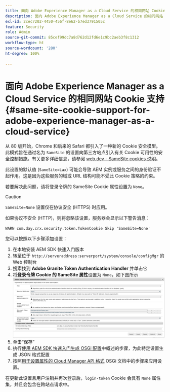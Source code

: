 ```yaml
---
title: 面向 Adobe Experience Manager as a Cloud Service 的相同网站 Cookie 支持
description: 面向 Adobe Experience Manager as a Cloud Service 的相同网站 Cookie 支持。
exl-id: 2cec7202-4450-456f-8e62-b7ed3791505c
feature: Security
role: Admin
source-git-commit: 85cef99dc7a8d762d12fd6e1c9bc2aeb3f8c1312
workflow-type: ht
source-wordcount: '280'
ht-degree: 100%

---
```


# 面向 Adobe Experience Manager as a Cloud Service 的相同网站 Cookie 支持 {#same-site-cookie-support-for-adobe-experience-manager-as-a-cloud-service}

从 80 版开始，Chrome 和后来的 Safari 都引入了一种新的 Cookie 安全模型。此模式旨在通过名为 `SameSite` 的设置向第三方站点引入有关 Cookie 可用性的安全控制措施。有关更多详细信息，请参阅 [web.dev - SameSite cookies 说明](https://web.dev/articles/samesite-cookies-explained)。

此设置的默认值 (`SameSite=Lax`) 可能会导致 AEM 实例或服务之间的身份验证不起作用。这是因为这些服务的域或 URL 结构可能不受此 Cookie 策略的约束。

若要解决此问题，请将登录令牌的 SameSite Cookie 属性设置为 `None`。

>[!CAUTION]
>
>`SameSite=None` 设置仅在协议安全 (HTTPS) 时应用。
>
>如果协议不安全 (HTTP)，则将忽略该设置，服务器会显示以下警告消息：
>
>`WARN com.day.crx.security.token.TokenCookie Skip 'SameSite=None'`

您可以按照以下步骤添加设置：

1. 在本地安装 AEM SDK 快速入门版本
1. 转至位于 `http://serveraddress:serverport/system/console/configMgr` 的 Web 控制台
1. 搜索找到 **Adobe Granite Token Authentication Handler** 并单击它
1. 将&#x200B;**登录令牌 Cookie 的 SameSite 属性**&#x200B;设置为 `None`，如下图所示
   ![samesite](/help/security/assets/samesite1.png)
1. 单击“保存”
1. 执行[使用 AEM SDK 快速入门生成 OSGi 配置](/help/implementing/deploying/configuring-osgi.md#generating-osgi-configurations-using-the-aem-sdk-quickstart)中概述的步骤，为此特定设置生成 JSON 格式配置
1. 按照[用于设置属性的 Cloud Manager API 格式](/help/implementing/deploying/configuring-osgi.md#cloud-manager-api-format-for-setting-properties) OSGi 文档中的步骤来应用设置。

在更新此设置且用户注销并再次登录后，`login-token` Cookie 会具有 `None` 属性集，并且会包含在跨站点请求中。

